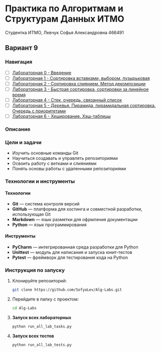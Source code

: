 # Практика по Алгоритмам и Cтруктурам Данных ИТМО

Студентка ИТМО, Левчук Софья Александровна  466491 

## Вариант 9

### Навигация

- [ ] [Лабораторная 0 - Введение](https://github.com/SofyaLev/Alg-Labs/tree/36611c81fb4b7dd5e2ac3e8117cab356200afd27/lab0)
- [ ] [Лабораторная 1 - Сортировка вставками, выбором, пузырьковая](lab1/README.md)
- [ ] [Лабораторная 2 - Сортировка слиянием. Метод декомпозиции](lab2/README.md)
- [ ] [Лабораторная 3 - Быстрая сортировка, сортировки за линейное время](lab3/README.md)
- [ ] [Лабораторная 4 - Стек, очередь, связанный список](lab4/README.md)
- [ ] [Лабораторная 5 - Деревья. Пирамида, пирамидальная сортировка. Очередь с приоритетами](lab5/README.md)
- [ ] [Лабораторная 6 - Хеширование. Хэш-таблицы](lab6/README.md)

### Описание 

### Цели и задачи

- Изучить основные команды Git
- Научиться создавать и управлять репозиториями
- Освоить работу с ветками и слияниями
- Понять основы работы с удаленными репозиториями

### Технологии и инструменты

#### Технологии
- **Git** — система контроля версий
- **GitHub** — платформа для хостинга и совместной разработки, использующая Git
- **Markdown** — язык разметки для офрмления документации
- **Python** — язык программирования

#### Инструменты
- **PyCharm** — интегрированная среда разработки для Python
- **Unittest** — модуль для написания и запуска юнит-тестов
- **Pytest** — фреймворк для тестирования кода на Python

### Инструкция по запуску

1. Клонируйте репозиторий:
   ```bash
   git clone https://github.com/SofyaLev/Alg-Labs.git
   ```
2. Перейдите в папку с проектом:
   ```bash
   cd Alg-Labs
   ```
3. **Запуск всех лабораторных**
    ```bash
   python run_all_lab_tasks.py
   ```
4. **Запуск всех тестов**
    ```bash
    python run_all_lab_tests.py
   ```
